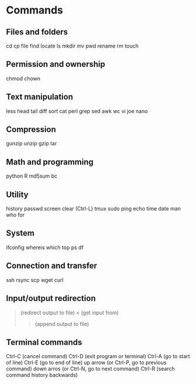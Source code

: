 # Commands

## Files and folders
cd
cp
file
find
locate
ls
mkdir
mv
pwd
rename
rm
touch

## Permission and ownership
chmod
chown

## Text manipulation
less
head
tail
diff
sort
cat
perl
grep
sed
awk
wc
vi
joe
nano

## Compression
gunzip
unzip
gzip
tar

## Math and programming
python
R
md5sum
bc

## Utility
history
passwd
screen
clear (Ctrl-L)
tmux
sudo
ping
echo
time
date
man
who
for

## System
ifconfig
whereis
which
top
ps
df

## Connection and transfer
ssh
rsync
scp
wget
curl

## Input/output redirection
> (redirect output to file)
< (get input from)
>> (append output to file)

## Terminal commands
Ctrl-C (cancel command)
Ctrl-D (exit program or terminal)
Ctrl-A (go to start of line)
Ctrl-E (go to end of line)
up arrow (or Ctrl-P, go to previous command)
down arros (or Ctrl-N, go to next command)
Ctrl-R (search command history backwards)

